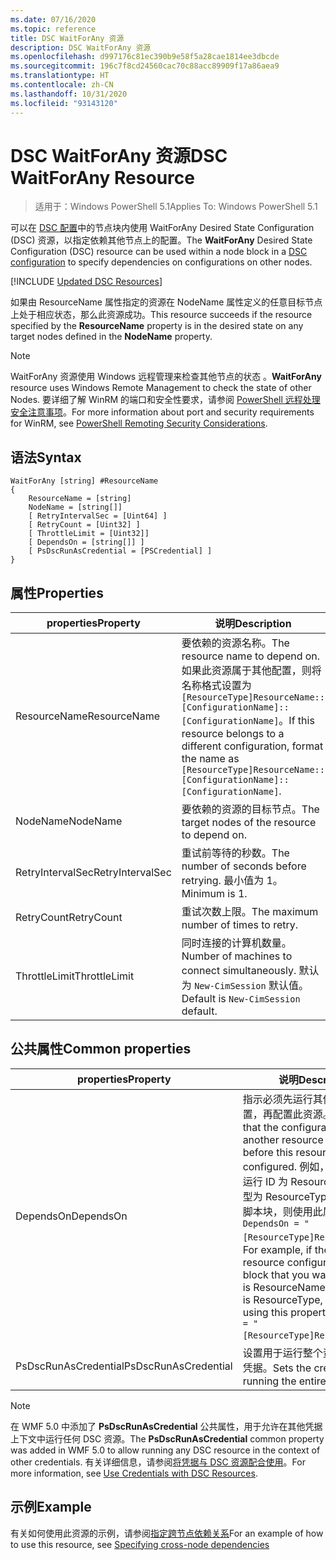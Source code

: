 ```yaml
---
ms.date: 07/16/2020
ms.topic: reference
title: DSC WaitForAny 资源
description: DSC WaitForAny 资源
ms.openlocfilehash: d997176c81ec390b9e58f5a28cae1814ee3dbcde
ms.sourcegitcommit: 196c7f8cd24560cac70c88acc89909f17a86aea9
ms.translationtype: HT
ms.contentlocale: zh-CN
ms.lasthandoff: 10/31/2020
ms.locfileid: "93143120"
---
```

# <a name="dsc-waitforany-resource"></a><span data-ttu-id="3d5a6-103">DSC WaitForAny 资源</span><span class="sxs-lookup"><span data-stu-id="3d5a6-103">DSC WaitForAny Resource</span></span>

> <span data-ttu-id="3d5a6-104">适用于：Windows PowerShell 5.1</span><span class="sxs-lookup"><span data-stu-id="3d5a6-104">Applies To: Windows PowerShell 5.1</span></span>

<span data-ttu-id="3d5a6-105">可以在 [DSC 配置](../../../configurations/configurations.md)中的节点块内使用 WaitForAny  Desired State Configuration (DSC) 资源，以指定依赖其他节点上的配置。</span><span class="sxs-lookup"><span data-stu-id="3d5a6-105">The **WaitForAny** Desired State Configuration (DSC) resource can be used within a node block in a [DSC configuration](../../../configurations/configurations.md) to specify dependencies on configurations on other nodes.</span></span>

[!INCLUDE [Updated DSC Resources](../../../../../includes/dsc-resources.md)]

<span data-ttu-id="3d5a6-106">如果由 ResourceName  属性指定的资源在 NodeName  属性定义的任意目标节点上处于相应状态，那么此资源成功。</span><span class="sxs-lookup"><span data-stu-id="3d5a6-106">This resource succeeds if the resource specified by the **ResourceName** property is in the desired state on any target nodes defined in the **NodeName** property.</span></span>

> [!NOTE]
> <span data-ttu-id="3d5a6-107">WaitForAny 资源使用 Windows 远程管理来检查其他节点的状态  。</span><span class="sxs-lookup"><span data-stu-id="3d5a6-107">**WaitForAny** resource uses Windows Remote Management to check the state of other Nodes.</span></span> <span data-ttu-id="3d5a6-108">要详细了解 WinRM 的端口和安全性要求，请参阅 [PowerShell 远程处理安全注意事项](/powershell/scripting/learn/remoting/winrmsecurity)。</span><span class="sxs-lookup"><span data-stu-id="3d5a6-108">For more information about port and security requirements for WinRM, see [PowerShell Remoting Security Considerations](/powershell/scripting/learn/remoting/winrmsecurity).</span></span>

## <a name="syntax"></a><span data-ttu-id="3d5a6-109">语法</span><span class="sxs-lookup"><span data-stu-id="3d5a6-109">Syntax</span></span>

```Syntax
WaitForAny [string] #ResourceName
{
    ResourceName = [string]
    NodeName = [string[]]
    [ RetryIntervalSec = [Uint64] ]
    [ RetryCount = [Uint32] ]
    [ ThrottleLimit = [Uint32]]
    [ DependsOn = [string[]] ]
    [ PsDscRunAsCredential = [PSCredential] ]
}
```

## <a name="properties"></a><span data-ttu-id="3d5a6-110">属性</span><span class="sxs-lookup"><span data-stu-id="3d5a6-110">Properties</span></span>

|<span data-ttu-id="3d5a6-111">properties</span><span class="sxs-lookup"><span data-stu-id="3d5a6-111">Property</span></span> |<span data-ttu-id="3d5a6-112">说明</span><span class="sxs-lookup"><span data-stu-id="3d5a6-112">Description</span></span> |
|---|---|
|<span data-ttu-id="3d5a6-113">ResourceName</span><span class="sxs-lookup"><span data-stu-id="3d5a6-113">ResourceName</span></span> |<span data-ttu-id="3d5a6-114">要依赖的资源名称。</span><span class="sxs-lookup"><span data-stu-id="3d5a6-114">The resource name to depend on.</span></span> <span data-ttu-id="3d5a6-115">如果此资源属于其他配置，则将名称格式设置为 `[ResourceType]ResourceName::[ConfigurationName]::[ConfigurationName]`。</span><span class="sxs-lookup"><span data-stu-id="3d5a6-115">If this resource belongs to a different configuration, format the name as `[ResourceType]ResourceName::[ConfigurationName]::[ConfigurationName]`.</span></span> |
|<span data-ttu-id="3d5a6-116">NodeName</span><span class="sxs-lookup"><span data-stu-id="3d5a6-116">NodeName</span></span> |<span data-ttu-id="3d5a6-117">要依赖的资源的目标节点。</span><span class="sxs-lookup"><span data-stu-id="3d5a6-117">The target nodes of the resource to depend on.</span></span> |
|<span data-ttu-id="3d5a6-118">RetryIntervalSec</span><span class="sxs-lookup"><span data-stu-id="3d5a6-118">RetryIntervalSec</span></span> |<span data-ttu-id="3d5a6-119">重试前等待的秒数。</span><span class="sxs-lookup"><span data-stu-id="3d5a6-119">The number of seconds before retrying.</span></span> <span data-ttu-id="3d5a6-120">最小值为 1。</span><span class="sxs-lookup"><span data-stu-id="3d5a6-120">Minimum is 1.</span></span> |
|<span data-ttu-id="3d5a6-121">RetryCount</span><span class="sxs-lookup"><span data-stu-id="3d5a6-121">RetryCount</span></span> |<span data-ttu-id="3d5a6-122">重试次数上限。</span><span class="sxs-lookup"><span data-stu-id="3d5a6-122">The maximum number of times to retry.</span></span> |
|<span data-ttu-id="3d5a6-123">ThrottleLimit</span><span class="sxs-lookup"><span data-stu-id="3d5a6-123">ThrottleLimit</span></span> |<span data-ttu-id="3d5a6-124">同时连接的计算机数量。</span><span class="sxs-lookup"><span data-stu-id="3d5a6-124">Number of machines to connect simultaneously.</span></span> <span data-ttu-id="3d5a6-125">默认为 `New-CimSession` 默认值。</span><span class="sxs-lookup"><span data-stu-id="3d5a6-125">Default is `New-CimSession` default.</span></span> |

## <a name="common-properties"></a><span data-ttu-id="3d5a6-126">公共属性</span><span class="sxs-lookup"><span data-stu-id="3d5a6-126">Common properties</span></span>

|<span data-ttu-id="3d5a6-127">properties</span><span class="sxs-lookup"><span data-stu-id="3d5a6-127">Property</span></span> |<span data-ttu-id="3d5a6-128">说明</span><span class="sxs-lookup"><span data-stu-id="3d5a6-128">Description</span></span> |
|---|---|
|<span data-ttu-id="3d5a6-129">DependsOn</span><span class="sxs-lookup"><span data-stu-id="3d5a6-129">DependsOn</span></span> |<span data-ttu-id="3d5a6-130">指示必须先运行其他资源的配置，再配置此资源。</span><span class="sxs-lookup"><span data-stu-id="3d5a6-130">Indicates that the configuration of another resource must run before this resource is configured.</span></span> <span data-ttu-id="3d5a6-131">例如，如果想要首先运行 ID 为 ResourceName、类型为 ResourceType 的资源配置脚本块，则使用此属性的语法为 `DependsOn = "[ResourceType]ResourceName"`。</span><span class="sxs-lookup"><span data-stu-id="3d5a6-131">For example, if the ID of the resource configuration script block that you want to run first is ResourceName and its type is ResourceType, the syntax for using this property is `DependsOn = "[ResourceType]ResourceName"`.</span></span> |
|<span data-ttu-id="3d5a6-132">PsDscRunAsCredential</span><span class="sxs-lookup"><span data-stu-id="3d5a6-132">PsDscRunAsCredential</span></span> |<span data-ttu-id="3d5a6-133">设置用于运行整个资源的身份的凭据。</span><span class="sxs-lookup"><span data-stu-id="3d5a6-133">Sets the credential for running the entire resource as.</span></span> |

> [!NOTE]
> <span data-ttu-id="3d5a6-134">在 WMF 5.0 中添加了 **PsDscRunAsCredential** 公共属性，用于允许在其他凭据上下文中运行任何 DSC 资源。</span><span class="sxs-lookup"><span data-stu-id="3d5a6-134">The **PsDscRunAsCredential** common property was added in WMF 5.0 to allow running any DSC resource in the context of other credentials.</span></span> <span data-ttu-id="3d5a6-135">有关详细信息，请参阅[将凭据与 DSC 资源配合使用](../../../configurations/runasuser.md)。</span><span class="sxs-lookup"><span data-stu-id="3d5a6-135">For more information, see [Use Credentials with DSC Resources](../../../configurations/runasuser.md).</span></span>

## <a name="example"></a><span data-ttu-id="3d5a6-136">示例</span><span class="sxs-lookup"><span data-stu-id="3d5a6-136">Example</span></span>

<span data-ttu-id="3d5a6-137">有关如何使用此资源的示例，请参阅[指定跨节点依赖关系](../../../configurations/crossNodeDependencies.md)</span><span class="sxs-lookup"><span data-stu-id="3d5a6-137">For an example of how to use this resource, see [Specifying cross-node dependencies](../../../configurations/crossNodeDependencies.md)</span></span>
